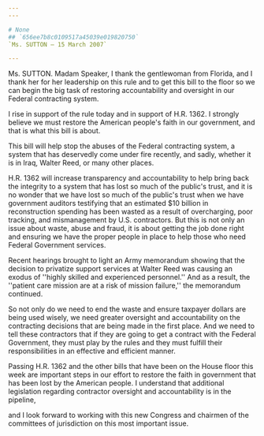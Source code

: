 ```yaml
---
---

# None
## `656ee7b8c0109517a45039e019820750`
`Ms. SUTTON — 15 March 2007`

---
```



Ms. SUTTON. Madam Speaker, I thank the gentlewoman from Florida, and 
I thank her for her leadership on this rule and to get this bill to the 
floor so we can begin the big task of restoring accountability and 
oversight in our Federal contracting system.

I rise in support of the rule today and in support of H.R. 1362. I 
strongly believe we must restore the American people's faith in our 
government, and that is what this bill is about.

This bill will help stop the abuses of the Federal contracting 
system, a system that has deservedly come under fire recently, and 
sadly, whether it is in Iraq, Walter Reed, or many other places.

H.R. 1362 will increase transparency and accountability to help bring 
back the integrity to a system that has lost so much of the public's 
trust, and it is no wonder that we have lost so much of the public's 
trust when we have government auditors testifying that an estimated $10 
billion in reconstruction spending has been wasted as a result of 
overcharging, poor tracking, and mismanagement by U.S. contractors. But 
this is not only an issue about waste, abuse and fraud, it is about 
getting the job done right and ensuring we have the proper people in 
place to help those who need Federal Government services.

Recent hearings brought to light an Army memorandum showing that the 
decision to privatize support services at Walter Reed was causing an 
exodus of ''highly skilled and experienced personnel.'' And as a 
result, the ''patient care mission are at a risk of mission failure,'' 
the memorandum continued.

So not only do we need to end the waste and ensure taxpayer dollars 
are being used wisely, we need greater oversight and accountability on 
the contracting decisions that are being made in the first place. And 
we need to tell these contractors that if they are going to get a 
contract with the Federal Government, they must play by the rules and 
they must fulfill their responsibilities in an effective and efficient 
manner.

Passing H.R. 1362 and the other bills that have been on the House 
floor this week are important steps in our effort to restore the faith 
in government that has been lost by the American people. I understand 
that additional legislation regarding contractor oversight and 
accountability is in the pipeline,


and I look forward to working with this new Congress and chairmen of 
the committees of jurisdiction on this most important issue.